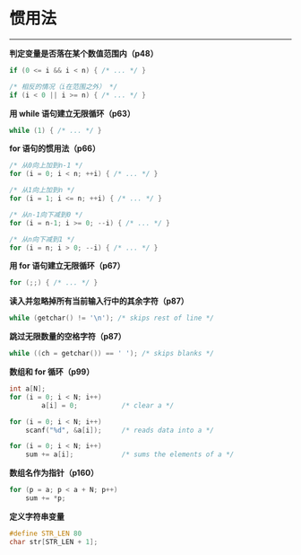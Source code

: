 # 惯用法

---

**判定变量是否落在某个数值范围内（p48）**

```c
if (0 <= i && i < n) { /* ... */ }

/* 相反的情况（i在范围之外） */
if (i < 0 || i >= n) { /* ... */ }
```

**用 while 语句建立无限循环（p63）**

```c
while (1) { /* ... */ }
```

**for 语句的惯用法（p66）**

```c
/* 从0向上加到n-1 */
for (i = 0; i < n; ++i) { /* ... */ }

/* 从1向上加到n */
for (i = 1; i <= n; ++i) { /* ... */ }

/* 从n-1向下减到0 */
for (i = n-1; i >= 0; --i) { /* ... */ }

/* 从n向下减到1 */
for (i = n; i > 0; --i) { /* ... */ }
```

**用 for 语句建立无限循环（p67）**

```c
for (;;) { /* ... */ }
```

**读入并忽略掉所有当前输入行中的其余字符（p87）**

```c
while (getchar() != '\n'); /* skips rest of line */
```

**跳过无限数量的空格字符（p87）**

```c
while ((ch = getchar()) == ' '); /* skips blanks */
```

**数组和 for 循环（p99）**

```c
int a[N];
for (i = 0; i < N; i++)
		a[i] = 0;			/* clear a */

for (i = 0; i < N; i++)
	scanf("%d", &a[i]);		/* reads data into a */

for (i = 0; i < N; i++)
	sum += a[i];			/* sums the elements of a */
```

**数组名作为指针（p160）**

```c
for (p = a; p < a + N; p++)
	sum += *p;
```

**定义字符串变量**

```c
#define STR_LEN 80
char str[STR_LEN + 1];
```